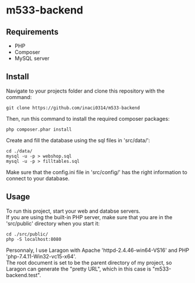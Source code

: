 # m533-backend

## Requirements
* PHP
* Composer
* MySQL server

## Install

Navigate to your projects folder and clone this repository with the command:

```git clone https://github.com/inaci0314/m533-backend```

Then, run this command to install the required composer packages:

```php composer.phar install```

Create and fill the database using the sql files in 'src/data/':

```
cd ./data/
mysql -u -p > webshop.sql
mysql -u -p > filltables.sql

```

Make sure that the config.ini file in 'src/config/' has the right information to connect to your database.


## Usage

To run this project, start your web and databse servers. <br>
If you are using the built-in PHP server, make sure that you are in the 'src/public' directory when you start it:

```
cd ./src/public/
php -S localhost:8080

```


Personnaly, I use Laragon with Apache 'httpd-2.4.46-win64-VS16' and PHP 'php-7.4.11-Win32-vc15-x64'.<br>
The root document is set to be the parent directory of my project, so Laragon can generate the "pretty URL", which in this case is "m533-backend.test".
